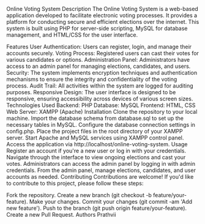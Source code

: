 Online Voting System
Description
The Online Voting System is a web-based application developed to facilitate electronic voting processes. It provides a platform for conducting secure and efficient elections over the internet. This system is built using PHP for server-side scripting, MySQL for database management, and HTML/CSS for the user interface.

Features
User Authentication: Users can register, login, and manage their accounts securely.
Voting Process: Registered users can cast their votes for various candidates or options.
Administration Panel: Administrators have access to an admin panel for managing elections, candidates, and users.
Security: The system implements encryption techniques and authentication mechanisms to ensure the integrity and confidentiality of the voting process.
Audit Trail: All activities within the system are logged for auditing purposes.
Responsive Design: The user interface is designed to be responsive, ensuring accessibility across devices of various screen sizes.
Technologies Used
Backend: PHP
Database: MySQL
Frontend: HTML, CSS
Web Server: XAMPP (Apache)
Installation
Clone the repository to your local machine.
Import the database schema from database.sql to set up the necessary tables in MySQL.
Configure the database connection settings in config.php.
Place the project files in the root directory of your XAMPP server.
Start Apache and MySQL services using XAMPP control panel.
Access the application via http://localhost/online-voting-system.
Usage
Register an account if you're a new user or log in with your credentials.
Navigate through the interface to view ongoing elections and cast your votes.
Administrators can access the admin panel by logging in with admin credentials.
From the admin panel, manage elections, candidates, and user accounts as needed.
Contributing
Contributions are welcome! If you'd like to contribute to this project, please follow these steps:

Fork the repository.
Create a new branch (git checkout -b feature/your-feature).
Make your changes.
Commit your changes (git commit -am 'Add new feature').
Push to the branch (git push origin feature/your-feature).
Create a new Pull Request.
Authors
Prathvii
